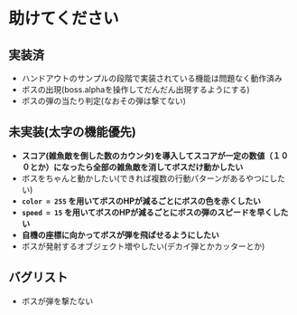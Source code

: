 # 助けてください
## 実装済
* ハンドアウトのサンプルの段階で実装されている機能は問題なく動作済み
* ボスの出現(boss.alphaを操作してだんだん出現するようにする)
* ボスの弾の当たり判定(なおその弾は撃てない)

## 未実装(太字の機能優先)
* **スコア(雑魚敵を倒した数のカウンタ)を導入してスコアが一定の数値（１００とか）になったら全部の雑魚敵を消してボスだけ動かしたい**
* ボスをちゃんと動かしたい(できれば複数の行動パターンがあるやつにしたい)
* **`color = 255` を用いてボスのHPが減るごとにボスの色を赤くしたい**
* **`speed = 15` を用いてボスのHPが減るごとにボスの弾のスピードを早くしたい**
* **自機の座標に向かってボスが弾を飛ばせるようにしたい**
* ボスが発射するオブジェクト増やしたい(デカイ弾とかカッターとか)

## バグリスト
* ボスが弾を撃たない
